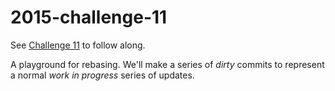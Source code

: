 # 2015-challenge-11
See [Challenge 11](git@github.com:rnelson0/2015-challenge-11.git) to follow along.

A playground for rebasing. We'll make a series of *dirty* commits to represent a normal _work in progress_ series of updates.
